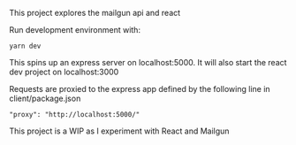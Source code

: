 This project explores the mailgun api and react

Run development environment with:

```
yarn dev
```

This spins up an express server on localhost:5000. It will also start the react dev project on localhost:3000

Requests are proxied to the express app defined by the following line in client/package.json
```
"proxy": "http://localhost:5000/"
```

This project is a WIP as I experiment with React and Mailgun
